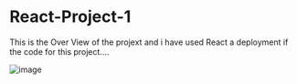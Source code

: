 # React-Project-1

This is the Over View of the projext and i have used React a deployment if the code for this project....

![image](https://user-images.githubusercontent.com/90445636/236395111-5cfac1d3-9f42-4b27-abc4-ba54dffffd58.png)
